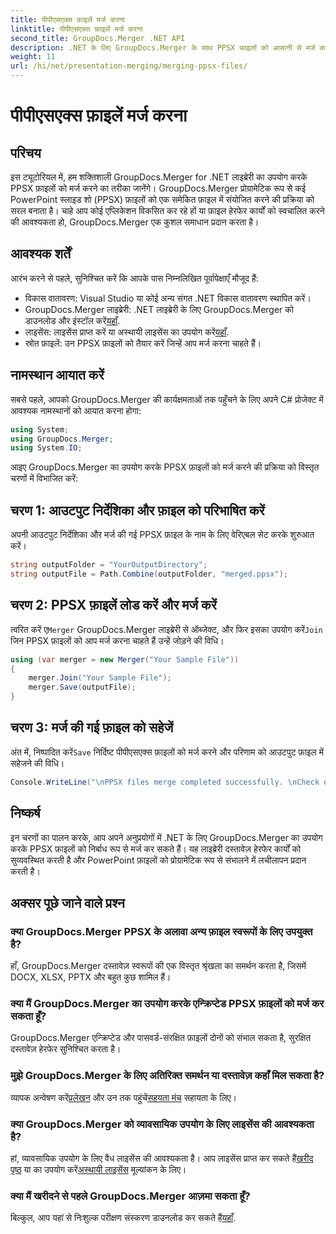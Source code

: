 ```yaml
---
title: पीपीएसएक्स फ़ाइलें मर्ज करना
linktitle: पीपीएसएक्स फ़ाइलें मर्ज करना
second_title: GroupDocs.Merger .NET API
description: .NET के लिए GroupDocs.Merger के साथ PPSX फ़ाइलों को आसानी से मर्ज करें। फ़ाइल मर्जिंग कार्यों को स्वचालित करने के लिए हमारी चरण-दर-चरण मार्गदर्शिका का पालन करें! अपने दस्तावेज़ प्रबंधन वर्कफ़्लो को बढ़ाएँ।
weight: 11
url: /hi/net/presentation-merging/merging-ppsx-files/
---
```


# पीपीएसएक्स फ़ाइलें मर्ज करना

## परिचय
इस ट्यूटोरियल में, हम शक्तिशाली GroupDocs.Merger for .NET लाइब्रेरी का उपयोग करके PPSX फ़ाइलों को मर्ज करने का तरीका जानेंगे। GroupDocs.Merger प्रोग्रामेटिक रूप से कई PowerPoint स्लाइड शो (PPSX) फ़ाइलों को एक समेकित फ़ाइल में संयोजित करने की प्रक्रिया को सरल बनाता है। चाहे आप कोई एप्लिकेशन विकसित कर रहे हों या फ़ाइल हेरफेर कार्यों को स्वचालित करने की आवश्यकता हो, GroupDocs.Merger एक कुशल समाधान प्रदान करता है।
## आवश्यक शर्तें
आरंभ करने से पहले, सुनिश्चित करें कि आपके पास निम्नलिखित पूर्वापेक्षाएँ मौजूद हैं:
- विकास वातावरण: Visual Studio या कोई अन्य संगत .NET विकास वातावरण स्थापित करें।
-  GroupDocs.Merger लाइब्रेरी: .NET लाइब्रेरी के लिए GroupDocs.Merger को डाउनलोड और इंस्टॉल करें[यहाँ](https://releases.groupdocs.com/merger/net/).
-  लाइसेंस: लाइसेंस प्राप्त करें या अस्थायी लाइसेंस का उपयोग करें[यहाँ](https://purchase.groupdocs.com/temporary-license/).
- स्रोत फ़ाइलें: उन PPSX फ़ाइलों को तैयार करें जिन्हें आप मर्ज करना चाहते हैं।

## नामस्थान आयात करें
सबसे पहले, आपको GroupDocs.Merger की कार्यक्षमताओं तक पहुँचने के लिए अपने C# प्रोजेक्ट में आवश्यक नामस्थानों को आयात करना होगा:
```csharp
using System; 
using GroupDocs.Merger;
using System.IO;
```

आइए GroupDocs.Merger का उपयोग करके PPSX फ़ाइलों को मर्ज करने की प्रक्रिया को विस्तृत चरणों में विभाजित करें:
## चरण 1: आउटपुट निर्देशिका और फ़ाइल को परिभाषित करें
अपनी आउटपुट निर्देशिका और मर्ज की गई PPSX फ़ाइल के नाम के लिए वेरिएबल सेट करके शुरुआत करें।
```csharp
string outputFolder = "YourOutputDirectory";
string outputFile = Path.Combine(outputFolder, "merged.ppsx");
```
## चरण 2: PPSX फ़ाइलें लोड करें और मर्ज करें
 त्वरित करें ए`Merger` GroupDocs.Merger लाइब्रेरी से ऑब्जेक्ट, और फिर इसका उपयोग करें`Join` जिन PPSX फ़ाइलों को आप मर्ज करना चाहते हैं उन्हें जोड़ने की विधि।
```csharp
using (var merger = new Merger("Your Sample File"))
{
    merger.Join("Your Sample File");
    merger.Save(outputFile);
}
```
## चरण 3: मर्ज की गई फ़ाइल को सहेजें
 अंत में, निष्पादित करें`Save` निर्दिष्ट पीपीएसएक्स फ़ाइलों को मर्ज करने और परिणाम को आउटपुट फ़ाइल में सहेजने की विधि।
```csharp
Console.WriteLine("\nPPSX files merge completed successfully. \nCheck output in {0}", outputFolder);
```

## निष्कर्ष
इन चरणों का पालन करके, आप अपने अनुप्रयोगों में .NET के लिए GroupDocs.Merger का उपयोग करके PPSX फ़ाइलों को निर्बाध रूप से मर्ज कर सकते हैं। यह लाइब्रेरी दस्तावेज़ हेरफेर कार्यों को सुव्यवस्थित करती है और PowerPoint फ़ाइलों को प्रोग्रामेटिक रूप से संभालने में लचीलापन प्रदान करती है।

## अक्सर पूछे जाने वाले प्रश्न
### क्या GroupDocs.Merger PPSX के अलावा अन्य फ़ाइल स्वरूपों के लिए उपयुक्त है?
हाँ, GroupDocs.Merger दस्तावेज़ स्वरूपों की एक विस्तृत श्रृंखला का समर्थन करता है, जिसमें DOCX, XLSX, PPTX और बहुत कुछ शामिल हैं।
### क्या मैं GroupDocs.Merger का उपयोग करके एन्क्रिप्टेड PPSX फ़ाइलों को मर्ज कर सकता हूँ?
GroupDocs.Merger एन्क्रिप्टेड और पासवर्ड-संरक्षित फ़ाइलों दोनों को संभाल सकता है, सुरक्षित दस्तावेज़ हेरफेर सुनिश्चित करता है।
### मुझे GroupDocs.Merger के लिए अतिरिक्त समर्थन या दस्तावेज़ कहाँ मिल सकता है?
 व्यापक अन्वेषण करें[प्रलेखन](https://tutorials.groupdocs.com/merger/net/) और उन तक पहुंचें[सहयता मंच](https://forum.groupdocs.com/c/merger/32) सहायता के लिए।
### क्या GroupDocs.Merger को व्यावसायिक उपयोग के लिए लाइसेंस की आवश्यकता है?
 हां, व्यावसायिक उपयोग के लिए वैध लाइसेंस की आवश्यकता है। आप लाइसेंस प्राप्त कर सकते हैं[खरीद पृष्ठ](https://purchase.groupdocs.com/buy) या का उपयोग करें[अस्थायी लाइसेंस](https://purchase.groupdocs.com/temporary-license/) मूल्यांकन के लिए।
### क्या मैं खरीदने से पहले GroupDocs.Merger आज़मा सकता हूँ?
 बिल्कुल, आप यहां से निःशुल्क परीक्षण संस्करण डाउनलोड कर सकते हैं[यहाँ](https://releases.groupdocs.com/).